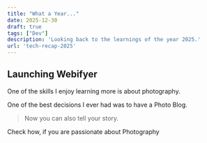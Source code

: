 ```yaml
---
title: "What a Year..."
date: 2025-12-30
draft: true
tags: ["Dev"]
description: 'Looking back to the learnings of the year 2025.'
url: 'tech-recap-2025'
---
```



## Launching Webifyer

One of the skills I enjoy learning more is about photography.

One of the best decisions I ever had was to have a Photo Blog.

> Now you can also tell your story.

Check how, if you are passionate about Photography 